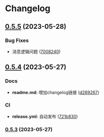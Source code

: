# Changelog

## [0.5.5](https://github.com/Justin3go/xiaoyou-mp/compare/v0.5.4...v0.5.5) (2023-05-28)


### Bug Fixes

* 消息逻辑问题 ([7008240](https://github.com/Justin3go/xiaoyou-mp/commit/70082405692cdf0976ed30bf9d92c06464b27c6f))

## [0.5.4](https://github.com/Justin3go/xiaoyou-mp/compare/v0.5.3...v0.5.4) (2023-05-27)


### Docs

* **readme.md:** 增加changelog链接 ([d289267](https://github.com/Justin3go/xiaoyou-mp/commit/d28926720f10bc5d4b72cc2251d683db5df2349c))


### CI

* **release.yml:** 自动发布 ([721b830](https://github.com/Justin3go/xiaoyou-mp/commit/721b8308f74e986d25e245ece7364c72b543625f))

### [0.5.3](https://github.com/Justin3go/xiaoyou-mp/compare/v0.5.2...v0.5.3) (2023-05-27)
